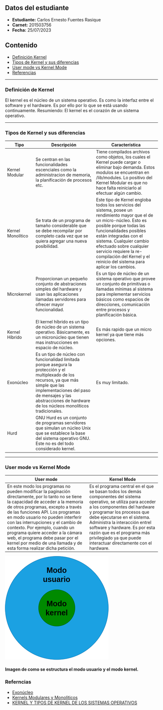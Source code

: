## Datos del estudiante
- **Estudiante:** Carlos Ernesto Fuentes Rasique
- **Carnet:** 201503756
- **Fecha:** 25/07/2023

## Contenido
- [Definición Kernel](#definicion)
- [Tipos de Kernel y sus diferencias](#tipos_kernel)
- [User mode vs Kernel Mode](#modo_kernel_usuario)
- [Referencias](#referencias)
---
<a name="definicion"></a>
### Definición de Kernel
El kernel es el núcleo de un sistema operativo. Es como la interfaz entre el software y el hardware. Es por ello por lo que se está usando continuamente. Resumiendo: El kernel es el corazón de un sistema operativo.

---
<a name="tipos_kernel"></a>
### Tipos de Kernel y sus diferencias
| Tipo | Descripción | Característica |
| -- | -- | -- |
| Kernel Modular | Se centran en las funcionalidades escenciales como la administracion de memoria, la planificación de procesos etc. | Tiene compilados archivos como objetos, los cuales el Kernel puede cargar o eliminar bajo demanda. Estos modulos se encuentran en /lib/modules. Lo positivo del Kernel Modular es que no hace falta reiniciarlo al efectuar algún cambio. |
| Kernel Monolítico | Se trata de un programa de tamaño considerable que se debe recompilar por completo cada vez que se quiera agregar una nueva posibilidad. | Este tipo de Kernel engloba todos los servicios del sistema, posee un rendimiento mayor que el de un micro-núcleo. Esto es posible porque todas las funcionalidades posibles están integradas con el sistema. Cualquier cambio efectuado sobre cualquier servicio requiere la re-compilación del Kernel y el reinicio del sistema para aplicar los cambios. |
| Microkernel | Proporcionan un pequeño conjunto de abstraciones simples del hardware y usan las aplicaciones llamadas servidores para ofrecer  mayor funcionalidad. | Es un tipo de núcleo de un sistema operativo que provee un conjunto de primitivas o llamadas mínimas al sistema para implementar servicios básicos como espacios de direcciones, comunicación entre procesos y planificación básica. |
| Kernel Híbrido | El kernel híbrido es un tipo de núcleo de un sistema operativo. Básicamente, es un micronúcleo que tienen mas instrucciones en espacio de núcleo.| Es más rapido que un micro kernel ya que tiene más opciones. |
| Exonúcleo | Es un tipo de núcleo con funcionalidad limitada porque asegura la protección y el multiplexado de los recursos, ya que más simple que las implementaciones del paso de mensajes y las abstracciones de hardware de los núcleos monolíticos tradicionales.  | Es muy limitado. |
| Hurd | GNU Hurd  es un conjunto de programas servidores que simulan un núcleo Unix que se establece la base del sistema operativo GNU. Este no es del todo considerado kernel.  |

---
<a name="modo_kernel_usuario"></a>
### User mode vs Kernel Mode
| User mode | Kernel Mode |
| --- | --- |
| En este modo los programas no pueden modificar la paginación directamente, por lo tanto no se tiene la capacidad de acceder a la memoria de otros programas, excepto a través de las funciones API. Los programas en modo usuario no pueden interferir con las interrupciones y el cambio de contexto. Por ejemplo, cuando un programa quiere acceder a la cámara web, el programa debe pasar por el kernel por medio de una llamada y de esta forma realizar dicha petición.  |  Es el programa central en el que se basan todos los demás componentes del sistema operativo, se utiliza para acceder a los componentes del hardware y programar los procesos que debe ejecutarse en el sistema. Administra la interacción entrel software y hardware. Es por esta razón que es el programa más privilegiado ya que puede interactuar directamente con el hardware. |

![Texto alternativo](pictures/modo_usuario_kernel.png)
#### Imagen de como se estructura el modo usuario y el modo kernel.

<a name="referencias"></a>
### Referncias
- [Exonúcleo](https://es.glosbe.com/es/es/Exon%C3%BAcleo)
- [Kernels Modulares y Monolíticos](http://www.nosolounix.com/2011/11/kernels-modulares-y-monoliticos.html)
- [KERNEL Y TIPOS DE KERNEL DE LOS SISTEMAS OPERATIVOS](https://www.goconqr.com/es/mapamental/32502563/kernel-y-tipos-de-kernel-de-los-sistemas-operativos)
